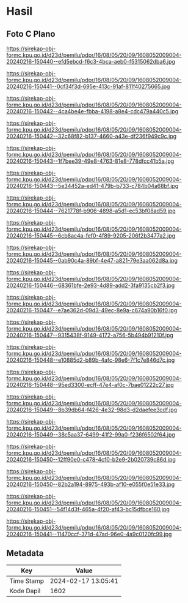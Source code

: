# Hasil

## Foto C Plano

https://sirekap-obj-formc.kpu.go.id/d23d/pemilu/pdpr/16/08/05/20/09/1608052009004-20240216-150440--efd5ebcd-f6c3-4bca-aeb0-f5315062dba6.jpg

https://sirekap-obj-formc.kpu.go.id/d23d/pemilu/pdpr/16/08/05/20/09/1608052009004-20240216-150441--0cf34f3d-695e-413c-91af-811f40275665.jpg

https://sirekap-obj-formc.kpu.go.id/d23d/pemilu/pdpr/16/08/05/20/09/1608052009004-20240216-150442--4ca4be4e-fbba-4198-a8e4-cdc479a440c5.jpg

https://sirekap-obj-formc.kpu.go.id/d23d/pemilu/pdpr/16/08/05/20/09/1608052009004-20240216-150442--32c68f82-b137-4660-a43e-df236f949c9c.jpg

https://sirekap-obj-formc.kpu.go.id/d23d/pemilu/pdpr/16/08/05/20/09/1608052009004-20240216-150443--1f7bee39-49e8-4763-81e8-778dfcc41b5a.jpg

https://sirekap-obj-formc.kpu.go.id/d23d/pemilu/pdpr/16/08/05/20/09/1608052009004-20240216-150443--5e34452a-ed41-479b-b733-c784b04a68bf.jpg

https://sirekap-obj-formc.kpu.go.id/d23d/pemilu/pdpr/16/08/05/20/09/1608052009004-20240216-150444--7621778f-b906-4898-a5d1-ec53bf08ad59.jpg

https://sirekap-obj-formc.kpu.go.id/d23d/pemilu/pdpr/16/08/05/20/09/1608052009004-20240216-150445--6cb8ac4a-fef0-4f89-9205-206f2b3477a2.jpg

https://sirekap-obj-formc.kpu.go.id/d23d/pemilu/pdpr/16/08/05/20/09/1608052009004-20240216-150445--0ab90c4a-89bf-4e47-a821-79e3aa062d8a.jpg

https://sirekap-obj-formc.kpu.go.id/d23d/pemilu/pdpr/16/08/05/20/09/1608052009004-20240216-150446--68361bfe-2e93-4d89-add2-3fa9135cb2f3.jpg

https://sirekap-obj-formc.kpu.go.id/d23d/pemilu/pdpr/16/08/05/20/09/1608052009004-20240216-150447--e7ae362d-09d3-49ec-8e9a-c674a90b16f0.jpg

https://sirekap-obj-formc.kpu.go.id/d23d/pemilu/pdpr/16/08/05/20/09/1608052009004-20240216-150447--9315438f-9149-4172-a756-5b494b91210f.jpg

https://sirekap-obj-formc.kpu.go.id/d23d/pemilu/pdpr/16/08/05/20/09/1608052009004-20240216-150448--e10885d2-b89b-4afc-98e6-7f1c7e846d7c.jpg

https://sirekap-obj-formc.kpu.go.id/d23d/pemilu/pdpr/16/08/05/20/09/1608052009004-20240216-150448--95ed3300-ecff-47e4-af0c-7bae01222c27.jpg

https://sirekap-obj-formc.kpu.go.id/d23d/pemilu/pdpr/16/08/05/20/09/1608052009004-20240216-150449--8b39db64-f426-4e32-98d3-d2daefee3cdf.jpg

https://sirekap-obj-formc.kpu.go.id/d23d/pemilu/pdpr/16/08/05/20/09/1608052009004-20240216-150449--38c5aa37-6499-41f2-99a0-f236f6502f64.jpg

https://sirekap-obj-formc.kpu.go.id/d23d/pemilu/pdpr/16/08/05/20/09/1608052009004-20240216-150450--12ff90e0-c478-4cf0-b2e9-2b020739c86d.jpg

https://sirekap-obj-formc.kpu.go.id/d23d/pemilu/pdpr/16/08/05/20/09/1608052009004-20240216-150450--82b2a194-8975-493b-af10-e055f0e51e33.jpg

https://sirekap-obj-formc.kpu.go.id/d23d/pemilu/pdpr/16/08/05/20/09/1608052009004-20240216-150451--54f14d3f-465a-4f20-af43-bc15dfbce160.jpg

https://sirekap-obj-formc.kpu.go.id/d23d/pemilu/pdpr/16/08/05/20/09/1608052009004-20240216-150441--11470ccf-371d-47ad-96e0-4a9c0120fc99.jpg


## Metadata

| Key        | Value               |
| ---------- | ------------------- |
| Time Stamp | 2024-02-17 13:05:41 |
| Kode Dapil | 1602                |



